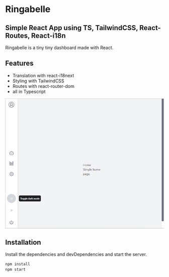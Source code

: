 # Ringabelle
## Simple React App using TS, TailwindCSS, React-Routes, React-i18n

Ringabelle is a tiny tiny dashboard made with React.

## Features

- Translation with react-i18next
- Styling with TailwindCSS
- Routes with react-router-dom
- all in Typescript

![Screenshot](./public/Ringabelle_screenshot.png)

## Installation

Install the dependencies and devDependencies and start the server.

```sh
npm install
npm start
```